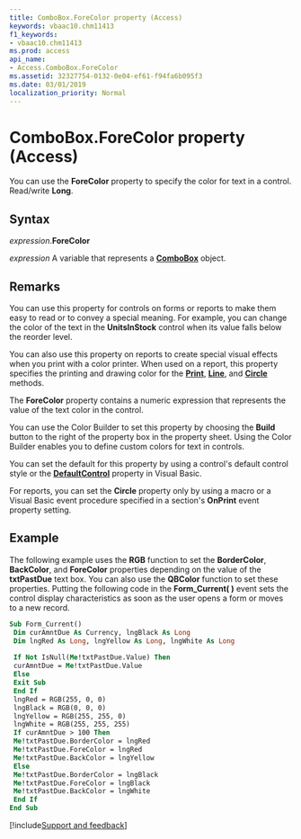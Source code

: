 ```yaml
---
title: ComboBox.ForeColor property (Access)
keywords: vbaac10.chm11413
f1_keywords:
- vbaac10.chm11413
ms.prod: access
api_name:
- Access.ComboBox.ForeColor
ms.assetid: 32327754-0132-0e04-ef61-f94fa6b095f3
ms.date: 03/01/2019
localization_priority: Normal
---
```



# ComboBox.ForeColor property (Access)

You can use the **ForeColor** property to specify the color for text in a control. Read/write **Long**.


## Syntax

_expression_.**ForeColor**

_expression_ A variable that represents a **[ComboBox](Access.ComboBox.md)** object.


## Remarks

You can use this property for controls on forms or reports to make them easy to read or to convey a special meaning. For example, you can change the color of the text in the **UnitsInStock** control when its value falls below the reorder level.

You can also use this property on reports to create special visual effects when you print with a color printer. When used on a report, this property specifies the printing and drawing color for the **[Print](Access.Report.Print.md)**, **[Line](Access.Report.Line.md)**, and **[Circle](Access.Report.Circle.md)** methods.

The **ForeColor** property contains a numeric expression that represents the value of the text color in the control.

You can use the Color Builder to set this property by choosing the **Build** button to the right of the property box in the property sheet. Using the Color Builder enables you to define custom colors for text in controls.

You can set the default for this property by using a control's default control style or the **[DefaultControl](access.form.defaultcontrol.md)** property in Visual Basic.

For reports, you can set the **Circle** property only by using a macro or a Visual Basic event procedure specified in a section's **OnPrint** event property setting.


## Example

The following example uses the **RGB** function to set the **BorderColor**, **BackColor**, and **ForeColor** properties depending on the value of the **txtPastDue** text box. You can also use the **QBColor** function to set these properties. Putting the following code in the **Form_Current( )** event sets the control display characteristics as soon as the user opens a form or moves to a new record.


```vb
Sub Form_Current() 
 Dim curAmntDue As Currency, lngBlack As Long 
 Dim lngRed As Long, lngYellow As Long, lngWhite As Long 
 
 If Not IsNull(Me!txtPastDue.Value) Then 
 curAmntDue = Me!txtPastDue.Value 
 Else 
 Exit Sub 
 End If 
 lngRed = RGB(255, 0, 0) 
 lngBlack = RGB(0, 0, 0) 
 lngYellow = RGB(255, 255, 0) 
 lngWhite = RGB(255, 255, 255) 
 If curAmntDue > 100 Then 
 Me!txtPastDue.BorderColor = lngRed 
 Me!txtPastDue.ForeColor = lngRed 
 Me!txtPastDue.BackColor = lngYellow 
 Else 
 Me!txtPastDue.BorderColor = lngBlack 
 Me!txtPastDue.ForeColor = lngBlack 
 Me!txtPastDue.BackColor = lngWhite 
 End If 
End Sub
```




[!include[Support and feedback](~/includes/feedback-boilerplate.md)]